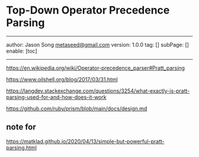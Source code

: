 # Top-Down Operator Precedence Parsing
---
author: Jason Song <metaseed@gmail.com>
version: 1.0.0
tag: []
subPage: []
enable: [toc]

---


https://en.wikipedia.org/wiki/Operator-precedence_parser#Pratt_parsing

https://www.oilshell.org/blog/2017/03/31.html

https://langdev.stackexchange.com/questions/3254/what-exactly-is-pratt-parsing-used-for-and-how-does-it-work

https://github.com/ruby/prism/blob/main/docs/design.md

## note for
https://matklad.github.io/2020/04/13/simple-but-powerful-pratt-parsing.html



